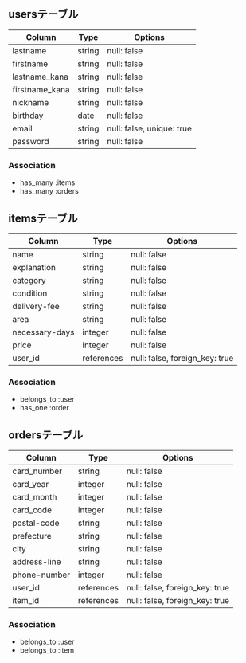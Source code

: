 ## usersテーブル

| Column         | Type    | Options                   |
| -------------- | ------- | ------------------------- |
| lastname       | string  | null: false               |
| firstname      | string  | null: false               |
| lastname_kana  | string  | null: false               |
| firstname_kana | string  | null: false               |
| nickname       | string  | null: false               |
| birthday       | date    | null: false               |
| email          | string  | null: false, unique: true |
| password       | string  | null: false               |

### Association

- has_many :items
- has_many :orders

## itemsテーブル

| Column         | Type       | Options                        |
| -------------- | ---------- | ------------------------------ |
| name           | string     | null: false                    |
| explanation    | string     | null: false                    |
| category       | string     | null: false                    |
| condition      | string     | null: false                    |
| delivery-fee   | string     | null: false                    |
| area           | string     | null: false                    |
| necessary-days | integer    | null: false                    |
| price          | integer    | null: false                    |
| user_id        | references | null: false, foreign_key: true |

### Association

- belongs_to :user
- has_one :order

## ordersテーブル

| Column       | Type       | Options                        |
| ------------ | ---------- | ------------------------------ |
| card_number  | string     | null: false                    |
| card_year    | integer    | null: false                    |
| card_month   | integer    | null: false                    |
| card_code    | integer    | null: false                    |
| postal-code  | string     | null: false                    |
| prefecture   | string     | null: false                    |
| city         | string     | null: false                    |
| address-line | string     | null: false                    |
| phone-number | integer    | null: false                    |
| user_id      | references | null: false, foreign_key: true |
| item_id      | references | null: false, foreign_key: true |

### Association

- belongs_to :user
- belongs_to :item